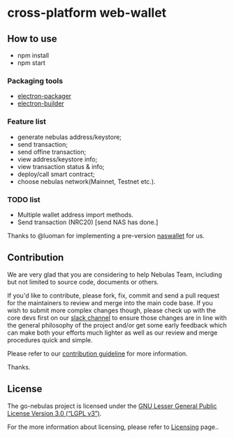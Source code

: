 
# cross-platform web-wallet

## How to use

- npm install
- npm start

### Packaging tools
- [electron-packager](https://github.com/electron-userland/electron-packager)
- [electron-builder](https://github.com/electron-userland/electron-builder)
### Feature list

- generate nebulas address/keystore;
- send transaction;
- send offine transaction;
- view address/keystore info;
- view transaction status & info;
- deploy/call smart contract;
- choose nebulas network(Mainnet, Testnet etc.).

### TODO list
- Multiple wallet address import methods.
- Send transaction (NRC20) [send NAS has done.]


Thanks to @luoman for implementing a pre-version [naswallet](https://github.com/nebulasio/explorer/tree/master/nasWallet) for us.

## Contribution

We are very glad that you are considering to help Nebulas Team, including but not limited to source code, documents or others.

If you'd like to contribute, please fork, fix, commit and send a pull request for the maintainers to review and merge into the main code base. If you wish to submit more complex changes though, please check up with the core devs first on our [slack channel](http://nebulasio.herokuapp.com) to ensure those changes are in line with the general philosophy of the project and/or get some early feedback which can make both your efforts much lighter as well as our review and merge procedures quick and simple.

Please refer to our [contribution guideline](https://github.com/nebulasio/wiki/blob/master/contribute.md) for more information.

Thanks.

## License

The go-nebulas project is licensed under the [GNU Lesser General Public License Version 3.0 (“LGPL v3”)](https://www.gnu.org/licenses/lgpl-3.0.en.html).

For the more information about licensing, please refer to [Licensing](https://github.com/nebulasio/wiki/blob/master/licensing.md) page..

